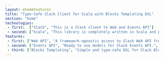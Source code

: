 ```yaml
---
layout: ehomeFeatures
title: "Type-Safe Slack Client for Scala with Blocks Templating DSL"
section: "home"
technologies:
 - first:  ["Slack", "This is a Slack client to Web and Events API"]
 - second: ["Scala", "This library is completely written in Scala and provides Scala API"]
features:
 - first: ["Web API", "A framework-agnostic access to Slack Web API from Scala.", "/docs/web-api"]
 - second: ["Events API", "Ready to use models for Slack Events API.", "/docs/events-api"]
 - third: ["Blocks Templating", "Simple and type-safe DSL for Slack Blocks to build your rich messages and views.", "/docs/templating"]
---
```

